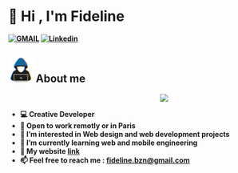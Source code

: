 <h1><b> 👋 Hi , I'm Fideline </h1>
  
 <a href="mailto:fideline.bzn@gmail.com"> ![GMAIL](https://img.shields.io/badge/Gmail-D14836?style=for-the-badge&logo=gmail&logoColor=white)</a> 
 <a href="https://www.linkedin.com/in/fideline-bazana-ntomo-939333198/"> ![Linkedin](https://img.shields.io/badge/LinkedIn-0077B5?style=for-the-badge&logo=linkedin&logoColor=white)</a>
 
  	
## <picture><img src = "https://github.com/0xAbdulKhalid/0xAbdulKhalid/raw/main/assets/mdImages/about_me.gif" width = 50px></picture> **About me**

<picture> <img align="right" src="https://i.ibb.co/VtCq4vD/animated-screen.gif" width = 200px></picture>

<br>

- 💻 Creative Developer 
- 💼 Open to work remotly or in Paris
- 👀 I’m interested in Web design and web development projects
- 🌱 I’m currently learning web and mobile engineering
- 🔗 My website [link](http://www.fidelinebazana.com/)
- 📫 Feel free to reach me : fideline.bzn@gmail.com

<br><br>
  
